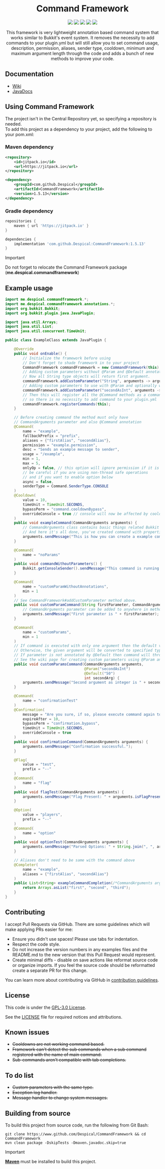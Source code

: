 <h1 align="center">Command Framework</h1>

<div align="center">

[![](https://github.com/Despical/CommandFramework/actions/workflows/build.yml/badge.svg)](https://github.com/Despical/CommandFramework/actions/workflows/build.yml)
[![](https://img.shields.io/github/v/release/Despical/CommandFramework)](https://github.com/Despical/CommandFramework/releases/latest)
[![](https://jitpack.io/v/Despical/CommandFramework.svg)](https://jitpack.io/#Despical/CommandFramework)
[![](https://img.shields.io/badge/License-GPLv3-blue.svg)](../LICENSE)
[![](https://img.shields.io/badge/javadoc-latest-lime.svg)](https://javadoc.jitpack.io/com/github/Despical/CommandFramework/latest/javadoc/index.html)

This framework is very lightweight annotation based command system that works similar to Bukkit's event system. It removes the necessity to
add commands to your plugin.yml but will still allow you to set command usage, description, permission, aliases, sender type, cooldown, minimum
and maximum argument length through the code and adds a bunch of new methods to improve your code.

</div>

## Documentation
- [Wiki](https://github.com/Despical/CommandFramework/wiki)
- [JavaDocs](https://javadoc.jitpack.io/com/github/Despical/CommandFramework/latest/javadoc/index.html)

## Using Command Framework
The project isn't in the Central Repository yet, so specifying a repository is needed.<br>
To add this project as a dependency to your project, add the following to your pom.xml:

### Maven dependency

```xml
<repository>
    <id>jitpack.io</id>
    <url>https://jitpack.io</url>
</repository>
```
```xml
<dependency>
    <groupId>com.github.Despical</groupId>
    <artifactId>CommandFramework</artifactId>
    <version>1.5.13</version>
</dependency>
```

### Gradle dependency
```groovy
repositories {
    maven { url 'https://jitpack.io' }
}
```
```groovy
dependencies {
    implementation 'com.github.Despical:CommandFramework:1.5.13'
}
```

> [!IMPORTANT]  
> Do not forget to relocate the Command Framework package (**me.despical.commandframework**)

## Example usage

```java
import me.despical.commandframework.*;
import me.despical.commandframework.annotations.*;
import org.bukkit.Bukkit;
import org.bukkit.plugin.java.JavaPlugin;

import java.util.Arrays;
import java.util.List;
import java.util.concurrent.TimeUnit;

public class ExampleClass extends JavaPlugin {

    @Override
    public void onEnable() {
        // Initialize the framework before using
        // Don't forget to shade framework in to your project
        CommandFramework commandFramework = new CommandFramework(this);
        // Adding custom parameters without @Param and @Default annotations.
        // Now all String type objects will return first argument.
        commandFramework.addCustomParameter("String", arguments -> arguments.getArgument(0));
        // Adding custom parameters to use with @Param and optionally with @Default annotations.
        commandFramework.addCustomParameter("secondAsInt", arguments -> arguments.getLength() > 1 ? arguments.getArgumentAsInt(1) : null);
        // Then this will register all the @Command methods as a command
        // so there is no necessity to add command to your plugin.yml
        commandFramework.registerCommands(this);
    }

    // Before creating command the method must only have
    // CommandArguments parameter and also @Command annotation
    @Command(
        name = "example",
        fallbackPrefix = "prefix",
        aliases = {"firstAlias", "secondAlias"},
        permission = "example.permission",
        desc = "Sends an example message to sender",
        usage = "/example",
        min = 1,
        max = 5,
        onlyOp = false, // this option will ignore permission if it is set
        // be careful if you are using non-thread safe operations
        // and if you want to enable option below
        async = false,
        senderType = Command.SenderType.CONSOLE
    )
    @Cooldown(
        value = 10,
        timeUnit = TimeUnit.SECONDS,
        bypassPerm = "command.cooldownBypass",
        overrideConsole = true // console will now be affected by cooldown
    )
    public void exampleCommand(CommandArguments arguments) {
        // CommandArguments class contains basic things related Bukkit commands
        // And here it's all done, you've created command with properties above!
        arguments.sendMessage("This is how you can create a example command using framework.");
    }

    @Command(
        name = "noParams"
    )
    public void commandWithoutParameters() {
        Bukkit.getConsoleSender().sendMessage("This command is running without any parameters.");
    }

    @Command(
        name = "customParamWithoutAnnotations",
        min = 1
    )
    // See CommandFramework#addCustomParameter method above.
    public void customParamCommand(String firstParameter, CommandArguments arguments) {
        // CommandArguments parameter can be added to anywhere in method as a parameter.
        arguments.sendMessage("First parameter is " + firstParameter);
    }

    @Command(
        name = "customParams",
        min = 1
    )
    // If command is executed with only one argument then the default value will be accepted.
    // Otherwise, the given argument will be converted to specified type, in this case an int.
    // If parameter is not annotated by @Default then command will throw an exception on execution.
    // See the wiki page for creating custom parameters using @Param and @Default annotations.
    public void customParamsCommand(CommandArguments arguments,
                                    @Param("secondAsInt")
                                    @Default("50")
                                    int secondArg) {
        arguments.sendMessage("Second argument as integer is " + secondArg);
    }

    @Command(
        name = "confirmationTest"
    )
    @Confirmation(
        message = "Are you sure, if so, please execute command again to confirm.",
        expireAfter = 10,
        bypassPerm = "confirmation.bypass",
        timeUnit = TimeUnit.SECONDS,
        overrideConsole = true
    )
    public void confirmationCommand(CommandArguments arguments) {
        arguments.sendMessage("Confirmation successful.");
    }

    @Flag(
        value = "test",
        prefix = "--"
    )
    @Command(
        name = "flag"
    )
    public void flagTest(CommandArguments arguments) {
        arguments.sendMessage("Flag Present: " + arguments.isFlagPresent("test"));
    }

    @Option(
        value = "players",
        prefix = "--"
    )
    @Command(
        name = "option"
    )
    public void optionTest(CommandArguments arguments) {
        arguments.sendMessage("Parsed Options: " + String.join(", ", arguments.getOption("players")));
    }

    // Aliases don't need to be same with the command above
    @Completer(
        name = "example",
        aliases = {"firstAlias", "secondAlias"}
    )
    public List<String> exampleCommandCompletion(/*CommandArguments arguments*/ /*no need to use in this case which is also supported*/) {
        return Arrays.asList("first", "second", "third");
    }
}
```

## Contributing

I accept Pull Requests via GitHub. There are some guidelines which will make applying PRs easier for me:
+ Ensure you didn't use spaces! Please use tabs for indentation.
+ Respect the code style.
+ Do not increase the version numbers in any examples files and the README.md to the new version that this Pull Request would represent.
+ Create minimal diffs - disable on save actions like reformat source code or organize imports. If you feel the source code should be reformatted create a separate PR for this change.

You can learn more about contributing via GitHub in [contribution guidelines](../CONTRIBUTING.md).

## License
This code is under the [GPL-3.0 License](http://www.gnu.org/licenses/gpl-3.0.html).

See the [LICENSE](../LICENSE) file for required notices and attributions.

## Known issues
* ~~Cooldowns are not working command based.~~
* ~~Framework can't detect the sub commands when a sub command registered with the name of main command.~~
* ~~Sub-commands aren't compatible with tab completions.~~

## To do list
* ~~Custom parameters with the same type.~~
* ~~Exception log handler.~~
* ~~Message handler to change system messages.~~

## Building from source
To build this project from source code, run the following from Git Bash:
```
git clone https://www.github.com/Despical/CommandFramework && cd CommandFramework
mvn clean package -DskipTests -Dmaven.javadoc.skip=true
```

> [!IMPORTANT]  
> **[Maven](https://maven.apache.org/)** must be installed to build this project.
